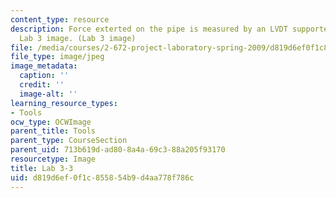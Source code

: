 ```yaml
---
content_type: resource
description: Force exterted on the pipe is measured by an LVDT supported as a cantilever.
  Lab 3 image. (Lab 3 image)
file: /media/courses/2-672-project-laboratory-spring-2009/d819d6ef0f1c855854b9d4aa778f786c_lab33.jpg
file_type: image/jpeg
image_metadata:
  caption: ''
  credit: ''
  image-alt: ''
learning_resource_types:
- Tools
ocw_type: OCWImage
parent_title: Tools
parent_type: CourseSection
parent_uid: 713b619d-ad80-8a4a-69c3-88a205f93170
resourcetype: Image
title: Lab 3-3
uid: d819d6ef-0f1c-8558-54b9-d4aa778f786c
---
```

